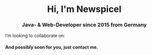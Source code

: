 <h1 align="center">Hi, I'm Newspicel</h1>
<h3 align="center">Java- & Web-Developer since 2015 from Germany</h3>

I’m looking to collaborate on:
<h4 align="center><a href="https://contact.newspicel.dev">And possibly soon for you, just contact me.</a></h4>
